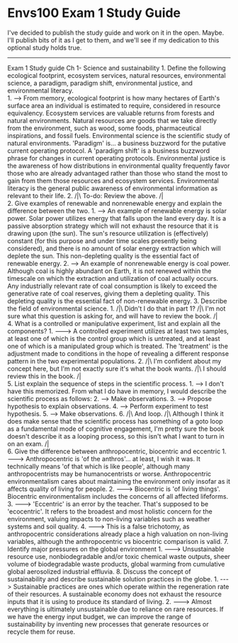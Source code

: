 # Envs100 Exam 1 Study Guide

I've decided to publish the study guide and work on it in the open.  Maybe.  I'll publish bits of it as I get to them, and we'll see if my dedication to this optional study holds true.

---
Exam 1 Study guide 
    Ch 1- Science and sustainability
        1. Define the following ecological footprint, ecosystem services, natural resources, environmental science, a paradigm, paradigm shift, environmental justice, and environmental literacy.  
           1. -->  From memory, ecological footprint is how many hectares of Earth's surface area an individual is estimated to require, considered in resource equivalency.  Ecosystem services are valuable returns from forests and natural environments.  Natural resources are goods that we take directly from the environment, such as wood, some foods, pharmaceutical inspirations, and fossil fuels.  Environmental science is the scientific study of natural environments.  'Paradigm' is... a business buzzword for the putative current operating protocol.  A 'paradigm shift' is a business buzzword phrase for changes in current operating protocols.  Environmental justice is the awareness of how distributions in environmental quality frequently favor those who are already advantaged rather than those who stand the most to gain from them those resources and ecosystem services.  Environmental literacy is the general public awareness of environmental information as relevant to their life.
           2. /|\ To-do:  Review the above.  /|\
        2. Give examples of renewable and nonrenewable energy and explain the difference between the two. 
           1. -->  An example of renewable energy is solar power.  Solar power utilizes energy that falls upon the land every day.  It is a passive absorption strategy which will not exhaust the resource that it is drawing upon (the sun).  The sun's resource utilization is (effectively) constant (for this purpose and under time scales presently being considered), and there is no amount of solar energy extraction which will deplete the sun.  This non-depleting quality is the essential fact of renewable energy.
           2. -->  An example of nonrenewable energy is coal power.  Although coal is highly abundant on Earth, it is not renewed within the timescale on which the extraction and utilization of coal actually occurs.  Any industrially relevant rate of coal consumption is likely to exceed the generative rate of coal reserves, giving them a depleting quality.  This depleting quality is the essential fact of non-renewable energy.
        3. Describe the field of environmental science.
           1. /|\ Didn't I do that in part 1?  /|\  I'm not sure what this question is asking for, and will have to review the book.  /|\
        4. What is a controlled or manipulative experiment, list and explain all the components?
           1. --->  A controlled experiment utilizes at least two samples, at least one of which is the control group which is untreated, and at least one of which is a manipulated group which is treated.  The 'treatment' is the adjustment made to conditions in the hope of revealing a different response pattern in the two experimental populations.
           2. /|\  I'm confident about my concept here, but I'm not exactly sure it's what the book wants.  /|\  I should review this in the book.  /|\
        5. List explain the sequence of steps in the scientific process.
           1. -->  I don't have this memorized.  From what I do have in memory, I would describe the scientific process as follows:
           2. -->  Make observations.
           3. -->  Propose hypothesis to explain observations.
           4. -->  Perform experiment to test hypothesis.
           5. -->  Make observations.
           6. /|\  And loop.  /|\  Although I think it does make sense that the scientific process has something of a goto loop as a fundamental mode of cognitive engagement, I'm pretty sure the book doesn't describe it as a looping process, so this isn't what I want to turn in on an exam.  /|\
        6. Give the difference between anthropocentric, biocentric and eccentric 
           1. --->  Anthropocentric is 'of the anthros'... at least, I wish it was.  It technically means 'of that which is like people', although many anthropocentrists may be humanocentrists or worse.  Anthropocentric environmentalism cares about maintaining the environment only insofar as it affects quality of living for people.
           2. --->  Biocentric is 'of living things'.  Biocentric environmentalism includes the concerns of all affected lifeforms.
           3. --->  'Eccentric' is an error by the teacher.  That's supposed to be 'ecocentric'.  It refers to the broadest and most holistic concern for the environment, valuing impacts to non-living variables such as weather systems and soil quality.
           4. --->  This is a false trichotomy, as anthropocentric considerations already place a high valuation on non-living variables, although the anthropocentric vs biocentric comparison is valid.
        7. Identify major pressures on the global environment
           1. --->  Unsustainable resource use, nonbiodegradable and/or toxic chemical waste outputs, sheer volume of biodegradable waste products, global warming from cumulative global aerosolized industrial effluvia.
        8. Discuss the concept of sustainability and describe sustainable solution practices in the globe. 
           1. --->  Sustainable practices are ones which operate within the regeneration rate of their resources.  A sustainable economy does not exhaust the resource inputs that it is using to produce its standard of living.
           2. --->  Almost everything is ultimately unsustainable due to reliance on rare resources.  If we have the energy input budget, we can improve the range of sustainability by inventing new processes that generate resources or recycle them for reuse.

